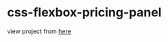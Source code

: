 # css-flexbox-pricing-panel

view project from [here](https://romkin7.github.io/css-flexbox-pricing-panel/)
